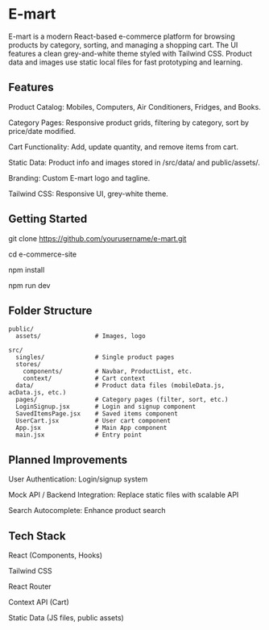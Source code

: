 # E-mart

E-mart is a modern React-based e-commerce platform for browsing products by category, sorting, and managing a shopping cart. The UI features a clean grey-and-white theme styled with Tailwind CSS. Product data and images use static local files for fast prototyping and learning.

## Features

Product Catalog:
Mobiles, Computers, Air Conditioners, Fridges, and Books.

Category Pages:
Responsive product grids, filtering by category, sort by price/date modified.

Cart Functionality:
Add, update quantity, and remove items from cart.

Static Data:
Product info and images stored in /src/data/ and public/assets/.

Branding:
Custom E-mart logo and tagline.

Tailwind CSS:
Responsive UI, grey-white theme.

## Getting Started

git clone https://github.com/yourusername/e-mart.git

cd e-commerce-site

npm install

npm run dev

## Folder Structure

```
public/
  assets/               # Images, logo

src/
  singles/              # Single product pages
  stores/
    components/         # Navbar, ProductList, etc.
    context/            # Cart context
  data/                 # Product data files (mobileData.js, acData.js, etc.)
  pages/                # Category pages (filter, sort, etc.)
  LoginSignup.jsx       # Login and signup component
  SavedItemsPage.jsx    # Saved items component
  UserCart.jsx          # User cart component
  App.jsx               # Main App component
  main.jsx              # Entry point

```

## Planned Improvements

User Authentication: Login/signup system

Mock API / Backend Integration: Replace static files with scalable API

Search Autocomplete: Enhance product search

## Tech Stack

React (Components, Hooks)

Tailwind CSS

React Router

Context API (Cart)

Static Data (JS files, public assets)
